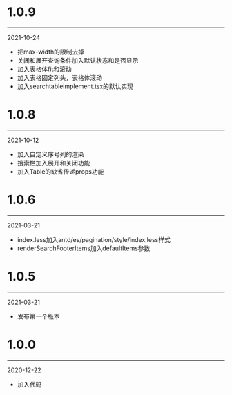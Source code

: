# 1.0.9

***

2021-10-24

* 把max-width的限制去掉
* 关闭和展开查询条件加入默认状态和是否显示
* 加入表格体fit和滚动
* 加入表格固定列头，表格体滚动
* 加入searchtableimplement.tsx的默认实现

# 1.0.8

***

2021-10-12

* 加入自定义序号列的渲染
* 搜索栏加入展开和关闭功能
* 加入Table的缺省传递props功能

# 1.0.6

***

2021-03-21

* index.less加入antd/es/pagination/style/index.less样式
* renderSearchFooterItems加入defaultItems参数

# 1.0.5

***

2021-03-21

* 发布第一个版本

# 1.0.0

***

2020-12-22

* 加入代码
